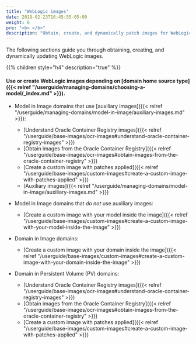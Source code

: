 ```yaml
---
title: "WebLogic images"
date: 2019-02-23T16:45:55-05:00
weight: 6
pre: "<b> </b>"
description: "Obtain, create, and dynamically patch images for WebLogic Server or Fusion Middleware Infrastructure deployments."
---
```

The following sections guide you through obtaining, creating, and dynamically updating WebLogic images.

{{% children style="h4" description="true" %}}


#### Use or create WebLogic images depending on [domain home source type]({{< relref "/userguide/managing-domains/choosing-a-model/_index.md" >}}).

* Model in Image domains that use [auxiliary images]({{< relref "/userguide/managing-domains/model-in-image/auxiliary-images.md" >}}):
  * [Understand Oracle Container Registry images]({{< relref "/userguide/base-images/ocr-images#understand-oracle-container-registry-images" >}})
  * [Obtain images from the Oracle Container Registry]({{< relref "/userguide/base-images/ocr-images#obtain-images-from-the-oracle-container-registry" >}})
  * [Create a custom image with patches applied]({{< relref "/userguide/base-images/custom-images#create-a-custom-image-with-patches-applied" >}})
  * [Auxiliary images]({{< relref "/userguide/managing-domains/model-in-image/auxiliary-images.md" >}})

* Model in Image domains that _do not_ use auxiliary images:
  * [Create a custom image with your model inside the image]({{< relref "/userguide/base-images/custom-images#create-a-custom-image-with-your-model-inside-the-image" >}})

* Domain in Image domains:
  * [Create a custom image with your domain inside the image]({{< relref "/userguide/base-images/custom-images#create-a-custom-image-with-your-domain-inside-the-image" >}})

* Domain in Persistent Volume (PV) domains:
  * [Understand Oracle Container Registry images]({{< relref "/userguide/base-images/ocr-images#understand-oracle-container-registry-images" >}})
  * [Obtain images from the Oracle Container Registry]({{< relref "/userguide/base-images/ocr-images#obtain-images-from-the-oracle-container-registry" >}})
  * [Create a custom image with patches applied]({{< relref "/userguide/base-images/custom-images#create-a-custom-image-with-patches-applied" >}})

